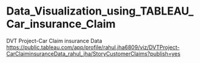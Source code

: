 # Data_Visualization_using_TABLEAU_Car_insurance_Claim
DVT Project-Car Claim insurance Data https://public.tableau.com/app/profile/rahul.jha6809/viz/DVTProject-CarClaiminsuranceData_rahul_jha/StoryCustomerClaims?publish=yes
